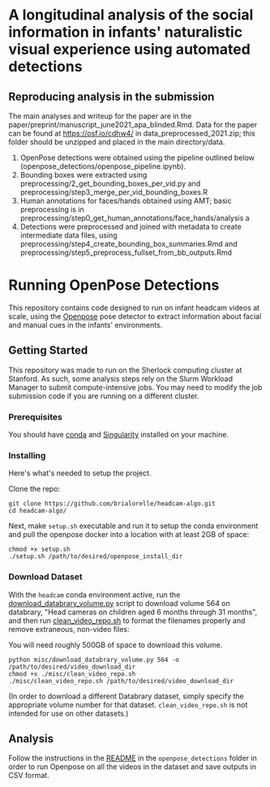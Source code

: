 # A longitudinal analysis of the social information in infants' naturalistic visual experience using automated detections

## Reproducing analysis in the submission 

The main analyses and writeup for the paper are in the paper/preprint/manuscript_june2021_apa_blinded.Rmd. 
Data for the paper can be found at https://osf.io/cdhw4/ in data_preprocessed_2021.zip; this folder should be unzipped and placed in the main directory/data. 

1. OpenPose detections were obtained using the pipeline outlined below (openpose_detections/openpose_pipeline.ipynb). 
2. Bounding boxes were extracted using preprocessing/2_get_bounding_boxes_per_vid.py and preprocessing/step3_merge_per_vid_bounding_boxes.R
3. Human annotations for faces/hands obtained using AMT; basic preprocessing is in preprocessing/step0_get_human_annotations/face_hands/analysis a
4. Detections were preprocessed and joined with metadata to create intermediate data files, using preprocessing/step4_create_bounding_box_summaries.Rmd and preprocessing/step5_preprocess_fullset_from_bb_outputs.Rmd


# Running OpenPose Detections 

This repository contains code designed to run on infant headcam videos at scale, using the [Openpose](https://github.com/CMU-Perceptual-Computing-Lab/openpose) pose detector to extract information about facial and manual cues in the infants' environments.

## Getting Started

This repository was made to run on the Sherlock computing cluster at Stanford. As such, some analysis steps rely on the Slurm Workload Manager to submit compute-intensive jobs. You may need to modify the job submission code if you are running on a different cluster.

### Prerequisites

You should have [conda](https://docs.conda.io/en/latest/miniconda.html) and [Singularity](https://github.com/sylabs/singularity) installed on your machine.

### Installing

Here's what's needed to setup the project.

Clone the repo:
```
git clone https://github.com/brialorelle/headcam-algo.git
cd headcam-algo/
```

Next, make `setup.sh` executable and run it to setup the conda environment and pull the openpose docker into a location with at least 2GB of space:
```
chmod +x setup.sh
./setup.sh /path/to/desired/openpose_install_dir
```

### Download Dataset

With the `headcam` conda environment active, run the [download_databrary_volume.py](misc/download_databrary_volume.py) script to download volume 564 on databrary, "Head cameras on children aged 6 months through 31 months", and then run [clean_video_repo.sh](misc/clean_video_repo.sh) to format the filenames properly and remove extraneous, non-video files: 

You will need roughly 500GB of space to download this volume.

```
python misc/download_databrary_volume.py 564 -o /path/to/desired/video_download_dir
chmod +x ./misc/clean_video_repo.sh
./misc/clean_video_repo.sh /path/to/desired/video_download_dir
```

(In order to download a different Databrary dataset, simply specify the appropriate volume number for that dataset. `clean_video_repo.sh` is not intended for use on other datasets.)

## Analysis

Follow the instructions in the [README](openpose_detections/README.md) in the `openpose_detections` folder in order to run Openpose on all the videos in the dataset and save outputs in CSV format.

